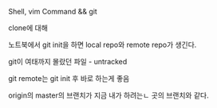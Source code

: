 Shell, vim Command && git

clone에 대해

노트북에서 git init을 하면 local repo와 remote repo가 생긴다.

git이 여태까지 몰랐던 파일 - untracked

git remote는 git init 후 바로 하는게 좋음

origin의 master의 브랜치가 지금 내가 하려는ㄴ 곳의 브랜치와 같다.